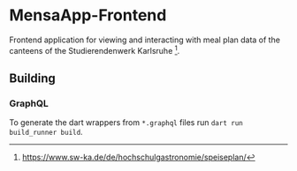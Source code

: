 # MensaApp-Frontend
Frontend application for viewing and interacting with meal plan data of the canteens of the Studierendenwerk Karlsruhe [^1].

[^1]: https://www.sw-ka.de/de/hochschulgastronomie/speiseplan/

## Building

### GraphQL
To generate the dart wrappers from `*.graphql` files run `dart run build_runner build`.